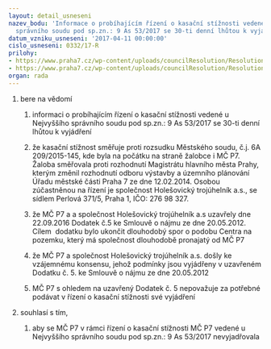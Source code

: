 ```yaml
---
layout: detail_usneseni
nazev_bodu: 'Informace o probíhajícím řízení o kasační stížnosti vedené u Nejvyššího
  správního soudu pod sp.zn.: 9 As 53/2017 se 30-ti denní lhůtou k vyjádření'
datum_vzniku_usneseni: '2017-04-11 00:00:00'
cislo_usneseni: 0332/17-R
prilohy:
- https://www.praha7.cz/wp-content/uploads/councilResolution/Resolutions/29242/export/20170406_KSS_duvodova_zprava~189088.docx
- https://www.praha7.cz/wp-content/uploads/councilResolution/Resolutions/29242/export/export~296335.pdf
organ: rada
---
```

<ol id="urzList" class="urzList_view"><li id="" class="urzClass1"><span name="1">bere na vědomí</span><ol class="urzOlClass"><li style="text-align: left;" id="" class="urzClass2"><span><p>informaci o probíhajícím řízení o kasační stížnosti vedené u Nejvyššího správního soudu pod sp.zn.: 9 As 53/2017 se 30-ti denní lhůtou k vyjádření</p></span></li><li style="text-align: left;" id="" class="urzClass2"><span><p>že kasační stížnost směřuje proti rozsudku Městského soudu, č.j. 6A 209/2015-145, kde byla na počátku na straně žalobce i MČ P7. Žaloba směřovala proti rozhodnutí Magistrátu hlavního města Prahy, kterým změnil rozhodnutí odboru výstavby a územního plánování Úřadu městské části Praha 7 ze dne 12.02.2014. Osobou zúčastněnou na řízení je společnost Holešovický trojúhelník a.s., se sídlem Perlová 371/5, Praha 1, IČO: 276 98 327.</p></span></li><li style="text-align: left;" id="" class="urzClass2"><span><p>že MČ P7 a a společnost Holešovický trojúhelník a.s uzavřely dne 22.09.2016 Dodatek č.5 ke Smlouvě o nájmu ze dne 20.05.2012. Cílem&nbsp; dodatku bylo ukončit dlouhodobý spor o podobu Centra na pozemku, který má společnost dlouhodobě pronajatý od MČ P7</p></span></li><li style="text-align: left;" id="" class="urzClass2"><span><p>že MČ P7 a společnost Holešovický trojúhelník a.s. došly ke vzájemnému konsensu, jehož podmínky jsou vyjádřeny v uzavřeném Dodatku č. 5. ke Smlouvě o nájmu ze dne 20.05.2012 <br></p></span></li><li style="text-align: left;" id="" class="urzClass2"><span><p>MČ P7 s ohledem na uzavřený Dodatek č. 5 nepovažuje za potřebné podávat v řízení o kasační stížnosti své vyjádření<br></p></span></li></ol></li><li id="" class="urzClass1"><span name="75">souhlasí s tím,</span><ol class="urzOlClass"><li style="text-align: left;" id="" class="urzClass2"><span><p>aby se MČ P7 v rámci řízení o kasační stížnosti MČ P7 vedené u Nejvyššího správního soudu pod sp.zn.: 9 As 53/2017 nevyjadřovala</p></span></li></ol></li></ol>
